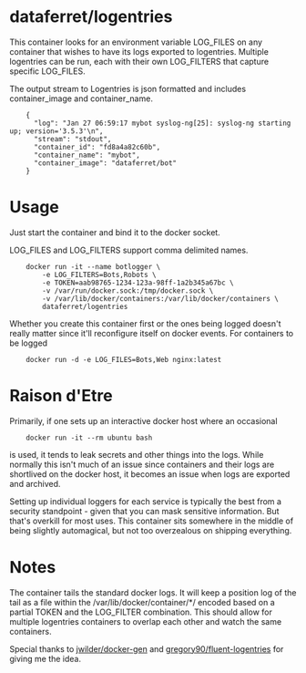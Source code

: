 dataferret/logentries
=====================

This container looks for an environment variable LOG_FILES on any container
that wishes to have its logs exported to logentries.  Multiple logentries can be run,
each with their own LOG_FILTERS that capture specific LOG_FILES.

The output stream to Logentries is json formatted and includes container_image and container_name.

        {
          "log": "Jan 27 06:59:17 mybot syslog-ng[25]: syslog-ng starting up; version='3.5.3'\n",
          "stream": "stdout",
          "container_id": "fd8a4a82c60b",
          "container_name": "mybot",
          "container_image": "dataferret/bot"
        }

Usage
=====

Just start the container and bind it to the docker socket.

LOG_FILES and LOG_FILTERS support comma delimited names.

        docker run -it --name botlogger \
            -e LOG_FILTERS=Bots,Robots \
            -e TOKEN=aab98765-1234-123a-98ff-1a2b345a67bc \
            -v /var/run/docker.sock:/tmp/docker.sock \
            -v /var/lib/docker/containers:/var/lib/docker/containers \
            dataferret/logentries

Whether you create this container first or the ones being logged doesn't really
matter since it'll reconfigure itself on docker events. For containers to be logged

        docker run -d -e LOG_FILES=Bots,Web nginx:latest


Raison d'Etre
=============

Primarily, if one sets up an interactive docker host where an occasional

        docker run -it --rm ubuntu bash

is used, it tends to leak secrets and other things into the logs. While normally
this isn't much of an issue since containers and their logs are shortlived on the
docker host, it becomes an issue when logs are exported and archived.

Setting up individual loggers for each service is typically the best from a security
standpoint - given that you can mask sensitive information. But that's overkill for most
uses. This container sits somewhere in the middle of being slightly automagical, but
not too overzealous on shipping everything.


Notes
=====

The container tails the standard docker logs.  It will keep a position log of the tail
as a file within the /var/lib/docker/container/*/ encoded based on a partial TOKEN and
the LOG_FILTER combination.  This should allow for multiple logentries containers to
overlap each other and watch the same containers.


Special thanks to [jwilder/docker-gen](https://github.com/jwilder/docker-gen) and
[gregory90/fluent-logentries](https://github.com/gregory90/docker-fluent-logentries)
for giving me the idea.

